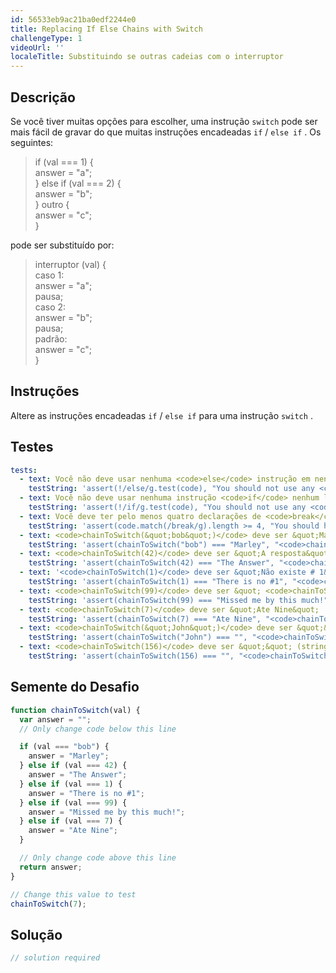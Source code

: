 ```yaml
---
id: 56533eb9ac21ba0edf2244e0
title: Replacing If Else Chains with Switch
challengeType: 1
videoUrl: ''
localeTitle: Substituindo se outras cadeias com o interruptor
---
```


## Descrição
<section id="description"> Se você tiver muitas opções para escolher, uma instrução <code>switch</code> pode ser mais fácil de gravar do que muitas instruções encadeadas <code>if</code> / <code>else if</code> . Os seguintes: <blockquote> if (val === 1) { <br> answer = &quot;a&quot;; <br> } else if (val === 2) { <br> answer = &quot;b&quot;; <br> } outro { <br> answer = &quot;c&quot;; <br> } </blockquote> pode ser substituído por: <blockquote> interruptor (val) { <br> caso 1: <br> answer = &quot;a&quot;; <br> pausa; <br> caso 2: <br> answer = &quot;b&quot;; <br> pausa; <br> padrão: <br> answer = &quot;c&quot;; <br> } </blockquote></section>

## Instruções
<section id="instructions"> Altere as instruções encadeadas <code>if</code> / <code>else if</code> para uma instrução <code>switch</code> . </section>

## Testes
<section id='tests'>

```yml
tests:
  - text: Você não deve usar nenhuma <code>else</code> instrução em nenhum lugar do editor
    testString: 'assert(!/else/g.test(code), "You should not use any <code>else</code> statements anywhere in the editor");'
  - text: Você não deve usar nenhuma instrução <code>if</code> nenhum lugar do editor
    testString: 'assert(!/if/g.test(code), "You should not use any <code>if</code> statements anywhere in the editor");'
  - text: Você deve ter pelo menos quatro declarações de <code>break</code>
    testString: 'assert(code.match(/break/g).length >= 4, "You should have at least four <code>break</code> statements");'
  - text: <code>chainToSwitch(&quot;bob&quot;)</code> deve ser &quot;Marley&quot;
    testString: 'assert(chainToSwitch("bob") === "Marley", "<code>chainToSwitch("bob")</code> should be "Marley"");'
  - text: <code>chainToSwitch(42)</code> deve ser &quot;A resposta&quot;
    testString: 'assert(chainToSwitch(42) === "The Answer", "<code>chainToSwitch(42)</code> should be "The Answer"");'
  - text: '<code>chainToSwitch(1)</code> deve ser &quot;Não existe # 1&quot;'
    testString: 'assert(chainToSwitch(1) === "There is no #1", "<code>chainToSwitch(1)</code> should be "There is no #1"");'
  - text: <code>chainToSwitch(99)</code> deve ser &quot; <code>chainToSwitch(99)</code> !&quot;
    testString: 'assert(chainToSwitch(99) === "Missed me by this much!", "<code>chainToSwitch(99)</code> should be "Missed me by this much!"");'
  - text: <code>chainToSwitch(7)</code> deve ser &quot;Ate Nine&quot;
    testString: 'assert(chainToSwitch(7) === "Ate Nine", "<code>chainToSwitch(7)</code> should be "Ate Nine"");'
  - text: <code>chainToSwitch(&quot;John&quot;)</code> deve ser &quot;&quot; (string vazia)
    testString: 'assert(chainToSwitch("John") === "", "<code>chainToSwitch("John")</code> should be "" (empty string)");'
  - text: <code>chainToSwitch(156)</code> deve ser &quot;&quot; (string vazia)
    testString: 'assert(chainToSwitch(156) === "", "<code>chainToSwitch(156)</code> should be "" (empty string)");'

```

</section>

## Semente do Desafio
<section id='challengeSeed'>

<div id='js-seed'>

```js
function chainToSwitch(val) {
  var answer = "";
  // Only change code below this line

  if (val === "bob") {
    answer = "Marley";
  } else if (val === 42) {
    answer = "The Answer";
  } else if (val === 1) {
    answer = "There is no #1";
  } else if (val === 99) {
    answer = "Missed me by this much!";
  } else if (val === 7) {
    answer = "Ate Nine";
  }

  // Only change code above this line
  return answer;
}

// Change this value to test
chainToSwitch(7);

```

</div>



</section>

## Solução
<section id='solution'>

```js
// solution required
```
</section>

